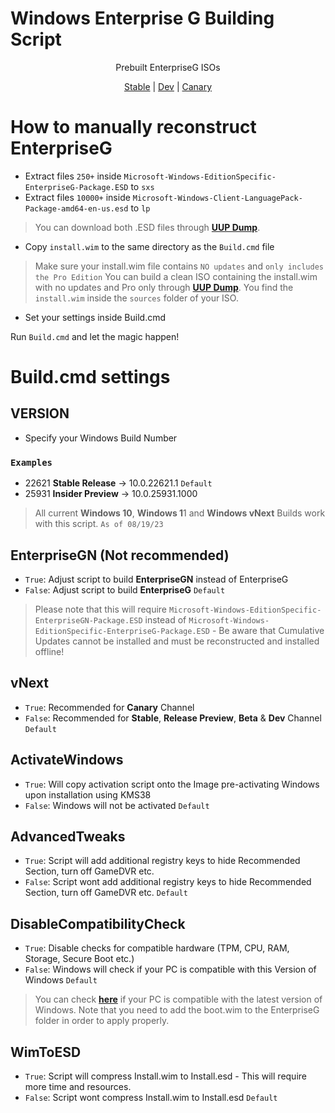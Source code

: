 # Windows Enterprise G Building Script

<p align="center">
  <a>Prebuilt EnterpriseG ISOs</a>
</p>

<p align="center">
  <a href="https://drive.google.com/file/d/1eKrBLz8A1-M0C4OZ3eb2yRONASiTvx5h/view?usp=sharing">Stable</a> | <a href="https://drive.google.com/file/d/1SNct2pJR2Vc9K4ZqCHeAK2d1XX2zkwZy/view?usp=sharing">Dev</a> | <a href="https://drive.google.com/file/d/1UES5If49Gw678M7sPJtG3Jsf3ByM_3Mp/view?usp=sharing">Canary</a>
</p>

# How to manually reconstruct EnterpriseG

- Extract files `250+` inside `Microsoft-Windows-EditionSpecific-EnterpriseG-Package.ESD` to `sxs`
- Extract files `10000+` inside `Microsoft-Windows-Client-LanguagePack-Package-amd64-en-us.esd` to `lp`

> You can download both .ESD files through **[UUP Dump](https://uupdump.net)**.

- Copy `install.wim` to the same directory as the `Build.cmd` file
> Make sure your install.wim file contains `NO updates` and `only includes the Pro Edition` You can build a clean ISO containing the install.wim with no updates and Pro only through **[UUP Dump](https://uupdump.net)**. You find the `install.wim` inside the `sources` folder of your ISO.

- Set your settings inside Build.cmd

Run `Build.cmd` and let the magic happen!

# Build.cmd settings

## VERSION

- Specify your Windows Build Number
### ```Examples```
- 22621 **Stable Release** -> 10.0.22621.1 `Default`
- 25931 **Insider Preview** -> 10.0.25931.1000

> All current **Windows 10**, **Windows 1**1 and **Windows vNext** Builds work with this script. `As of 08/19/23`

## EnterpriseGN (Not recommended)

- `True`: Adjust script to build **EnterpriseGN** instead of EnterpriseG
- `False`: Adjust script to build **EnterpriseG** `Default`

> Please note that this will require `Microsoft-Windows-EditionSpecific-EnterpriseGN-Package.ESD` instead of `Microsoft-Windows-EditionSpecific-EnterpriseG-Package.ESD` - Be aware that Cumulative Updates cannot be installed and must be reconstructed and installed offline!

## vNext

- `True`: Recommended for **Canary** Channel
- `False`: Recommended for **Stable**, **Release Preview**, **Beta** & **Dev** Channel `Default`

## ActivateWindows

- ```True```: Will copy activation script onto the Image pre-activating Windows upon installation using KMS38
- ```False```: Windows will not be activated ```Default```

## AdvancedTweaks 

- `True`: Script will add additional registry keys to hide Recommended Section, turn off GameDVR etc.
- `False`: Script wont add additional registry keys to hide Recommended Section, turn off GameDVR etc. `Default`

## DisableCompatibilityCheck

- `True`: Disable checks for compatible hardware (TPM, CPU, RAM, Storage, Secure Boot etc.)
- `False`: Windows will check if your PC is compatible with this Version of Windows `Default`

> You can check **[here](https://learn.microsoft.com/en-us/windows/whats-new/windows-11-requirements)** if your PC is compatible with the latest version of Windows. Note that you need to add the boot.wim to the EnterpriseG folder in order to apply properly.

## WimToESD 

- `True`: Script will compress Install.wim to Install.esd - This will require more time and resources.
- `False`: Script wont compress Install.wim to Install.esd `Default`


